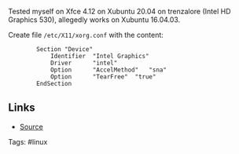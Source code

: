 Tested myself on Xfce 4.12 on Xubuntu 20.04 on trenzalore (Intel HD Graphics 530), allegedly works on Xubuntu 16.04.03.

Create file `/etc/X11/xorg.conf` with the content:
```
		Section "Device"
			Identifier	"Intel Graphics"
			Driver		"intel"
			Option		"AccelMethod"	"sna"
			Option		"TearFree"	"true"
		EndSection
```

## Links
 - [Source](https://forum.xfce.org/viewtopic.php?id=12019)

Tags: #linux